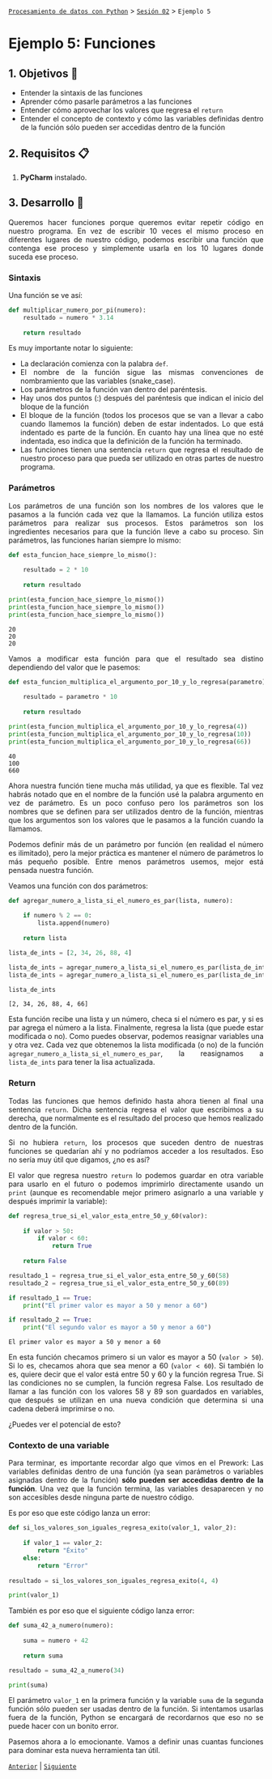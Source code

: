 [`Procesamiento de datos con Python`](../../Readme.md) > [`Sesión 02`](../Readme.md) > `Ejemplo 5`

# Ejemplo 5: Funciones

<div style="text-align: justify;">

## 1. Objetivos :dart:

- Entender la sintaxis de las funciones
- Aprender cómo pasarle parámetros a las funciones
- Entender cómo aprovechar los valores que regresa el `return`
- Entender el concepto de contexto y cómo las variables definidas dentro de la función sólo pueden ser accedidas dentro de la función

## 2. Requisitos :clipboard:

1. **PyCharm** instalado.

## 3. Desarrollo :rocket:

Queremos hacer funciones porque queremos evitar repetir código en nuestro programa. En vez de escribir 10 veces el mismo proceso en diferentes lugares de nuestro código, podemos escribir una función que contenga ese proceso y simplemente usarla en los 10 lugares donde suceda ese proceso.

### Sintaxis

Una función se ve así:

```python
def multiplicar_numero_por_pi(numero):
    resultado = numero * 3.14
    
    return resultado
```

Es muy importante notar lo siguiente:

- La declaración comienza con la palabra `def`.
- El nombre de la función sigue las mismas convenciones de nombramiento que las variables (snake_case).
- Los parámetros de la función van dentro del paréntesis.
- Hay unos dos puntos (:) después del paréntesis que indican el inicio del bloque de la función
- El bloque de la función (todos los procesos que se van a llevar a cabo cuando llamemos la función) deben de estar indentados. Lo que está indentado es parte de la función. En cuanto hay una línea que no esté indentada, eso indica que la definición de la función ha terminado.
- Las funciones tienen una sentencia `return` que regresa el resultado de nuestro proceso para que pueda ser utilizado en otras partes de nuestro programa.

### Parámetros

Los parámetros de una función son los nombres de los valores que le pasamos a la función cada vez que la llamamos. La función utiliza estos parámetros para realizar sus procesos. Estos parámetros son los ingredientes necesarios para que la función lleve a cabo su proceso. Sin parámetros, las funciones harían siempre lo mismo:

```python
def esta_funcion_hace_siempre_lo_mismo():
    
    resultado = 2 * 10
    
    return resultado

print(esta_funcion_hace_siempre_lo_mismo())
print(esta_funcion_hace_siempre_lo_mismo())
print(esta_funcion_hace_siempre_lo_mismo())
```

```
20
20
20
```

Vamos a modificar esta función para que el resultado sea distino dependiendo del valor que le pasemos:

```python
def esta_funcion_multiplica_el_argumento_por_10_y_lo_regresa(parametro):
    
    resultado = parametro * 10
    
    return resultado

print(esta_funcion_multiplica_el_argumento_por_10_y_lo_regresa(4))
print(esta_funcion_multiplica_el_argumento_por_10_y_lo_regresa(10))
print(esta_funcion_multiplica_el_argumento_por_10_y_lo_regresa(66))
```

```
40
100
660
```

Ahora nuestra función tiene mucha más utilidad, ya que es flexible. Tal vez habrás notado que en el nombre de la función usé la palabra argumento en vez de parámetro. Es un poco confuso pero los parámetros son los nombres que se definen para ser utilizados dentro de la función, mientras que los argumentos son los valores que le pasamos a la función cuando la llamamos.

Podemos definir más de un parámetro por función (en realidad el número es ilimitado), pero la mejor práctica es mantener el número de parámetros lo más pequeño posible. Entre menos parámetros usemos, mejor está pensada nuestra función.

Veamos una función con dos parámetros:

```python
def agregar_numero_a_lista_si_el_numero_es_par(lista, numero):
    
    if numero % 2 == 0:
        lista.append(numero)
        
    return lista

lista_de_ints = [2, 34, 26, 88, 4]

lista_de_ints = agregar_numero_a_lista_si_el_numero_es_par(lista_de_ints, 5)
lista_de_ints = agregar_numero_a_lista_si_el_numero_es_par(lista_de_ints, 66)

lista_de_ints
```

```
[2, 34, 26, 88, 4, 66]
```

Esta función recibe una lista y un número, checa si el número es par, y si es par agrega el número a la lista. Finalmente, regresa la lista (que puede estar modificada o no). Como puedes observar, podemos reasignar variables una y otra vez. Cada vez que obtenemos la lista modificada (o no) de la función `agregar_numero_a_lista_si_el_numero_es_par`, la reasignamos a `lista_de_ints` para tener la lisa actualizada.

### Return

Todas las funciones que hemos definido hasta ahora tienen al final una sentencia `return`. Dicha sentencia regresa el valor que escribimos a su derecha, que normalmente es el resultado del proceso que hemos realizado dentro de la función.

Si no hubiera `return`, los procesos que suceden dentro de nuestras funciones se quedarían ahí y no podríamos acceder a los resultados. Eso no sería muy útil que digamos, ¿no es así?

El valor que regresa nuestro `return` lo podemos guardar en otra variable para usarlo en el futuro o podemos imprimirlo directamente usando un `print` (aunque es recomendable mejor primero asignarlo a una variable y después imprimir la variable):

```python
def regresa_true_si_el_valor_esta_entre_50_y_60(valor):
    
    if valor > 50:
        if valor < 60:
            return True
    
    return False

resultado_1 = regresa_true_si_el_valor_esta_entre_50_y_60(58)
resultado_2 = regresa_true_si_el_valor_esta_entre_50_y_60(89)

if resultado_1 == True:
    print("El primer valor es mayor a 50 y menor a 60")

if resultado_2 == True:
    print("El segundo valor es mayor a 50 y menor a 60")
```

```
El primer valor es mayor a 50 y menor a 60
```

En esta función checamos primero si un valor es mayor a 50 (`valor > 50`). Si lo es, checamos ahora que sea menor a 60 (`valor < 60`). Si también lo es, quiere decir que el valor está entre 50 y 60 y la función regresa True. Si las condiciones no se cumplen, la función regresa False. Los resultado de llamar a las función con los valores 58 y 89 son guardados en variables, que después se utilizan en una nueva condición que determina si una cadena deberá imprimirse o no.

¿Puedes ver el potencial de esto?

### Contexto de una variable

Para terminar, es importante recordar algo que vimos en el Prework: Las variables definidas dentro de una función (ya sean parámetros o variables asignadas dentro de la función) **sólo pueden ser accedidas dentro de la función**. Una vez que la función termina, las variables desaparecen y no son accesibles desde ninguna parte de nuestro código.

Es por eso que este código lanza un error:

```python
def si_los_valores_son_iguales_regresa_exito(valor_1, valor_2):
    
    if valor_1 == valor_2:
        return "Éxito"
    else:
        return "Error"
    
resultado = si_los_valores_son_iguales_regresa_exito(4, 4)

print(valor_1)
```

También es por eso que el siguiente código lanza error:

```python
def suma_42_a_numero(numero):
    
    suma = numero + 42
    
    return suma

resultado = suma_42_a_numero(34)

print(suma)
```

El parámetro `valor_1` en la primera función y la variable `suma` de la segunda función sólo pueden ser usadas dentro de la función. Si intentamos usarlas fuera de la función, Python se encargará de recordarnos que eso no se puede hacer con un bonito error.

Pasemos ahora a lo emocionante. Vamos a definir unas cuantas funciones para dominar esta nueva herramienta tan útil.

[`Anterior`](../Readme.md) | [`Siguiente`](../Readme.md)

</div>